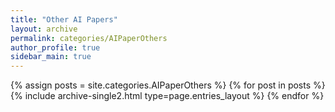 ```yaml
---
title: "Other AI Papers"
layout: archive
permalink: categories/AIPaperOthers
author_profile: true
sidebar_main: true
---
```



{% assign posts = site.categories.AIPaperOthers %}
{% for post in posts %} {% include archive-single2.html type=page.entries_layout %} {% endfor %}